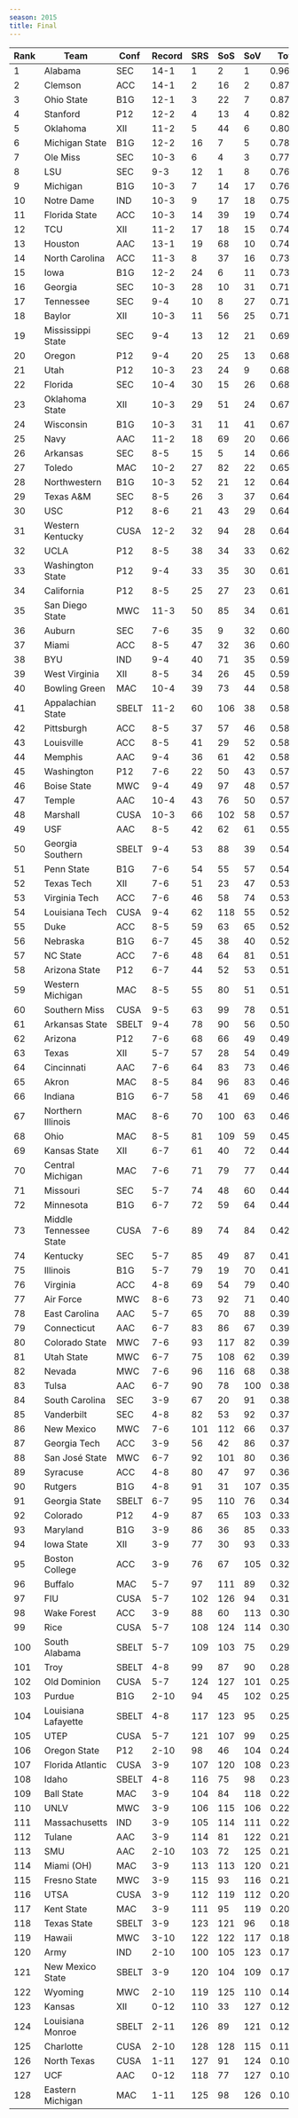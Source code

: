 ```yaml
---
season: 2015
title: Final
---
```

<table class="display"><thead><tr><th>Rank</th><th>Team</th><th>Conf</th><th>Record</th><th>SRS</th><th>SoS</th><th>SoV</th><th>Total</th></tr></thead><tbody>
<tr><td>1</td><td>Alabama</td><td>SEC</td><td>14-1</td><td>1</td><td>2</td><td>1</td><td>0.96884</td></tr>
<tr><td>2</td><td>Clemson</td><td>ACC</td><td>14-1</td><td>2</td><td>16</td><td>2</td><td>0.87194</td></tr>
<tr><td>3</td><td>Ohio State</td><td>B1G</td><td>12-1</td><td>3</td><td>22</td><td>7</td><td>0.87000</td></tr>
<tr><td>4</td><td>Stanford</td><td>P12</td><td>12-2</td><td>4</td><td>13</td><td>4</td><td>0.82227</td></tr>
<tr><td>5</td><td>Oklahoma</td><td>XII</td><td>11-2</td><td>5</td><td>44</td><td>6</td><td>0.80386</td></tr>
<tr><td>6</td><td>Michigan State</td><td>B1G</td><td>12-2</td><td>16</td><td>7</td><td>5</td><td>0.78730</td></tr>
<tr><td>7</td><td>Ole Miss</td><td>SEC</td><td>10-3</td><td>6</td><td>4</td><td>3</td><td>0.77578</td></tr>
<tr><td>8</td><td>LSU</td><td>SEC</td><td>9-3</td><td>12</td><td>1</td><td>8</td><td>0.76968</td></tr>
<tr><td>9</td><td>Michigan</td><td>B1G</td><td>10-3</td><td>7</td><td>14</td><td>17</td><td>0.76236</td></tr>
<tr><td>10</td><td>Notre Dame</td><td>IND</td><td>10-3</td><td>9</td><td>17</td><td>18</td><td>0.75846</td></tr>
<tr><td>11</td><td>Florida State</td><td>ACC</td><td>10-3</td><td>14</td><td>39</td><td>19</td><td>0.74998</td></tr>
<tr><td>12</td><td>TCU</td><td>XII</td><td>11-2</td><td>17</td><td>18</td><td>15</td><td>0.74436</td></tr>
<tr><td>13</td><td>Houston</td><td>AAC</td><td>13-1</td><td>19</td><td>68</td><td>10</td><td>0.74056</td></tr>
<tr><td>14</td><td>North Carolina</td><td>ACC</td><td>11-3</td><td>8</td><td>37</td><td>16</td><td>0.73580</td></tr>
<tr><td>15</td><td>Iowa</td><td>B1G</td><td>12-2</td><td>24</td><td>6</td><td>11</td><td>0.73120</td></tr>
<tr><td>16</td><td>Georgia</td><td>SEC</td><td>10-3</td><td>28</td><td>10</td><td>31</td><td>0.71982</td></tr>
<tr><td>17</td><td>Tennessee</td><td>SEC</td><td>9-4</td><td>10</td><td>8</td><td>27</td><td>0.71577</td></tr>
<tr><td>18</td><td>Baylor</td><td>XII</td><td>10-3</td><td>11</td><td>56</td><td>25</td><td>0.71335</td></tr>
<tr><td>19</td><td>Mississippi State</td><td>SEC</td><td>9-4</td><td>13</td><td>12</td><td>21</td><td>0.69280</td></tr>
<tr><td>20</td><td>Oregon</td><td>P12</td><td>9-4</td><td>20</td><td>25</td><td>13</td><td>0.68711</td></tr>
<tr><td>21</td><td>Utah</td><td>P12</td><td>10-3</td><td>23</td><td>24</td><td>9</td><td>0.68399</td></tr>
<tr><td>22</td><td>Florida</td><td>SEC</td><td>10-4</td><td>30</td><td>15</td><td>26</td><td>0.68001</td></tr>
<tr><td>23</td><td>Oklahoma State</td><td>XII</td><td>10-3</td><td>29</td><td>51</td><td>24</td><td>0.67499</td></tr>
<tr><td>24</td><td>Wisconsin</td><td>B1G</td><td>10-3</td><td>31</td><td>11</td><td>41</td><td>0.67268</td></tr>
<tr><td>25</td><td>Navy</td><td>AAC</td><td>11-2</td><td>18</td><td>69</td><td>20</td><td>0.66631</td></tr>
<tr><td>26</td><td>Arkansas</td><td>SEC</td><td>8-5</td><td>15</td><td>5</td><td>14</td><td>0.66384</td></tr>
<tr><td>27</td><td>Toledo</td><td>MAC</td><td>10-2</td><td>27</td><td>82</td><td>22</td><td>0.65823</td></tr>
<tr><td>28</td><td>Northwestern</td><td>B1G</td><td>10-3</td><td>52</td><td>21</td><td>12</td><td>0.64896</td></tr>
<tr><td>29</td><td>Texas A&M</td><td>SEC</td><td>8-5</td><td>26</td><td>3</td><td>37</td><td>0.64867</td></tr>
<tr><td>30</td><td>USC</td><td>P12</td><td>8-6</td><td>21</td><td>43</td><td>29</td><td>0.64499</td></tr>
<tr><td>31</td><td>Western Kentucky</td><td>CUSA</td><td>12-2</td><td>32</td><td>94</td><td>28</td><td>0.64168</td></tr>
<tr><td>32</td><td>UCLA</td><td>P12</td><td>8-5</td><td>38</td><td>34</td><td>33</td><td>0.62077</td></tr>
<tr><td>33</td><td>Washington State</td><td>P12</td><td>9-4</td><td>33</td><td>35</td><td>30</td><td>0.61860</td></tr>
<tr><td>34</td><td>California</td><td>P12</td><td>8-5</td><td>25</td><td>27</td><td>23</td><td>0.61236</td></tr>
<tr><td>35</td><td>San Diego State</td><td>MWC</td><td>11-3</td><td>50</td><td>85</td><td>34</td><td>0.61180</td></tr>
<tr><td>36</td><td>Auburn</td><td>SEC</td><td>7-6</td><td>35</td><td>9</td><td>32</td><td>0.60838</td></tr>
<tr><td>37</td><td>Miami</td><td>ACC</td><td>8-5</td><td>47</td><td>32</td><td>36</td><td>0.60166</td></tr>
<tr><td>38</td><td>BYU</td><td>IND</td><td>9-4</td><td>40</td><td>71</td><td>35</td><td>0.59496</td></tr>
<tr><td>39</td><td>West Virginia</td><td>XII</td><td>8-5</td><td>34</td><td>26</td><td>45</td><td>0.59270</td></tr>
<tr><td>40</td><td>Bowling Green</td><td>MAC</td><td>10-4</td><td>39</td><td>73</td><td>44</td><td>0.58835</td></tr>
<tr><td>41</td><td>Appalachian State</td><td>SBELT</td><td>11-2</td><td>60</td><td>106</td><td>38</td><td>0.58396</td></tr>
<tr><td>42</td><td>Pittsburgh</td><td>ACC</td><td>8-5</td><td>37</td><td>57</td><td>46</td><td>0.58360</td></tr>
<tr><td>43</td><td>Louisville</td><td>ACC</td><td>8-5</td><td>41</td><td>29</td><td>52</td><td>0.58236</td></tr>
<tr><td>44</td><td>Memphis</td><td>AAC</td><td>9-4</td><td>36</td><td>61</td><td>42</td><td>0.58033</td></tr>
<tr><td>45</td><td>Washington</td><td>P12</td><td>7-6</td><td>22</td><td>50</td><td>43</td><td>0.57806</td></tr>
<tr><td>46</td><td>Boise State</td><td>MWC</td><td>9-4</td><td>49</td><td>97</td><td>48</td><td>0.57779</td></tr>
<tr><td>47</td><td>Temple</td><td>AAC</td><td>10-4</td><td>43</td><td>76</td><td>50</td><td>0.57650</td></tr>
<tr><td>48</td><td>Marshall</td><td>CUSA</td><td>10-3</td><td>66</td><td>102</td><td>58</td><td>0.57046</td></tr>
<tr><td>49</td><td>USF</td><td>AAC</td><td>8-5</td><td>42</td><td>62</td><td>61</td><td>0.55470</td></tr>
<tr><td>50</td><td>Georgia Southern</td><td>SBELT</td><td>9-4</td><td>53</td><td>88</td><td>39</td><td>0.54751</td></tr>
<tr><td>51</td><td>Penn State</td><td>B1G</td><td>7-6</td><td>54</td><td>55</td><td>57</td><td>0.54065</td></tr>
<tr><td>52</td><td>Texas Tech</td><td>XII</td><td>7-6</td><td>51</td><td>23</td><td>47</td><td>0.53408</td></tr>
<tr><td>53</td><td>Virginia Tech</td><td>ACC</td><td>7-6</td><td>46</td><td>58</td><td>74</td><td>0.53317</td></tr>
<tr><td>54</td><td>Louisiana Tech</td><td>CUSA</td><td>9-4</td><td>62</td><td>118</td><td>55</td><td>0.52861</td></tr>
<tr><td>55</td><td>Duke</td><td>ACC</td><td>8-5</td><td>59</td><td>63</td><td>65</td><td>0.52766</td></tr>
<tr><td>56</td><td>Nebraska</td><td>B1G</td><td>6-7</td><td>45</td><td>38</td><td>40</td><td>0.52046</td></tr>
<tr><td>57</td><td>NC State</td><td>ACC</td><td>7-6</td><td>48</td><td>64</td><td>81</td><td>0.51977</td></tr>
<tr><td>58</td><td>Arizona State</td><td>P12</td><td>6-7</td><td>44</td><td>52</td><td>53</td><td>0.51232</td></tr>
<tr><td>59</td><td>Western Michigan</td><td>MAC</td><td>8-5</td><td>55</td><td>80</td><td>51</td><td>0.51229</td></tr>
<tr><td>60</td><td>Southern Miss</td><td>CUSA</td><td>9-5</td><td>63</td><td>99</td><td>78</td><td>0.51153</td></tr>
<tr><td>61</td><td>Arkansas State</td><td>SBELT</td><td>9-4</td><td>78</td><td>90</td><td>56</td><td>0.50675</td></tr>
<tr><td>62</td><td>Arizona</td><td>P12</td><td>7-6</td><td>68</td><td>66</td><td>49</td><td>0.49463</td></tr>
<tr><td>63</td><td>Texas</td><td>XII</td><td>5-7</td><td>57</td><td>28</td><td>54</td><td>0.49179</td></tr>
<tr><td>64</td><td>Cincinnati</td><td>AAC</td><td>7-6</td><td>64</td><td>83</td><td>73</td><td>0.46993</td></tr>
<tr><td>65</td><td>Akron</td><td>MAC</td><td>8-5</td><td>84</td><td>96</td><td>83</td><td>0.46146</td></tr>
<tr><td>66</td><td>Indiana</td><td>B1G</td><td>6-7</td><td>58</td><td>41</td><td>69</td><td>0.46135</td></tr>
<tr><td>67</td><td>Northern Illinois</td><td>MAC</td><td>8-6</td><td>70</td><td>100</td><td>63</td><td>0.46087</td></tr>
<tr><td>68</td><td>Ohio</td><td>MAC</td><td>8-5</td><td>81</td><td>109</td><td>59</td><td>0.45535</td></tr>
<tr><td>69</td><td>Kansas State</td><td>XII</td><td>6-7</td><td>61</td><td>40</td><td>72</td><td>0.44877</td></tr>
<tr><td>70</td><td>Central Michigan</td><td>MAC</td><td>7-6</td><td>71</td><td>79</td><td>77</td><td>0.44463</td></tr>
<tr><td>71</td><td>Missouri</td><td>SEC</td><td>5-7</td><td>74</td><td>48</td><td>60</td><td>0.44309</td></tr>
<tr><td>72</td><td>Minnesota</td><td>B1G</td><td>6-7</td><td>72</td><td>59</td><td>64</td><td>0.44005</td></tr>
<tr><td>73</td><td>Middle Tennessee State</td><td>CUSA</td><td>7-6</td><td>89</td><td>74</td><td>84</td><td>0.42363</td></tr>
<tr><td>74</td><td>Kentucky</td><td>SEC</td><td>5-7</td><td>85</td><td>49</td><td>87</td><td>0.41406</td></tr>
<tr><td>75</td><td>Illinois</td><td>B1G</td><td>5-7</td><td>79</td><td>19</td><td>70</td><td>0.41313</td></tr>
<tr><td>76</td><td>Virginia</td><td>ACC</td><td>4-8</td><td>69</td><td>54</td><td>79</td><td>0.40991</td></tr>
<tr><td>77</td><td>Air Force</td><td>MWC</td><td>8-6</td><td>73</td><td>92</td><td>71</td><td>0.40683</td></tr>
<tr><td>78</td><td>East Carolina</td><td>AAC</td><td>5-7</td><td>65</td><td>70</td><td>88</td><td>0.39889</td></tr>
<tr><td>79</td><td>Connecticut</td><td>AAC</td><td>6-7</td><td>83</td><td>86</td><td>67</td><td>0.39821</td></tr>
<tr><td>80</td><td>Colorado State</td><td>MWC</td><td>7-6</td><td>93</td><td>117</td><td>82</td><td>0.39632</td></tr>
<tr><td>81</td><td>Utah State</td><td>MWC</td><td>6-7</td><td>75</td><td>108</td><td>62</td><td>0.39470</td></tr>
<tr><td>82</td><td>Nevada</td><td>MWC</td><td>7-6</td><td>96</td><td>116</td><td>68</td><td>0.38876</td></tr>
<tr><td>83</td><td>Tulsa</td><td>AAC</td><td>6-7</td><td>90</td><td>78</td><td>100</td><td>0.38113</td></tr>
<tr><td>84</td><td>South Carolina</td><td>SEC</td><td>3-9</td><td>67</td><td>20</td><td>91</td><td>0.38057</td></tr>
<tr><td>85</td><td>Vanderbilt</td><td>SEC</td><td>4-8</td><td>82</td><td>53</td><td>92</td><td>0.37723</td></tr>
<tr><td>86</td><td>New Mexico</td><td>MWC</td><td>7-6</td><td>101</td><td>112</td><td>66</td><td>0.37281</td></tr>
<tr><td>87</td><td>Georgia Tech</td><td>ACC</td><td>3-9</td><td>56</td><td>42</td><td>86</td><td>0.37205</td></tr>
<tr><td>88</td><td>San José State</td><td>MWC</td><td>6-7</td><td>92</td><td>101</td><td>80</td><td>0.36813</td></tr>
<tr><td>89</td><td>Syracuse</td><td>ACC</td><td>4-8</td><td>80</td><td>47</td><td>97</td><td>0.36031</td></tr>
<tr><td>90</td><td>Rutgers</td><td>B1G</td><td>4-8</td><td>91</td><td>31</td><td>107</td><td>0.35158</td></tr>
<tr><td>91</td><td>Georgia State</td><td>SBELT</td><td>6-7</td><td>95</td><td>110</td><td>76</td><td>0.34844</td></tr>
<tr><td>92</td><td>Colorado</td><td>P12</td><td>4-9</td><td>87</td><td>65</td><td>103</td><td>0.33970</td></tr>
<tr><td>93</td><td>Maryland</td><td>B1G</td><td>3-9</td><td>86</td><td>36</td><td>85</td><td>0.33488</td></tr>
<tr><td>94</td><td>Iowa State</td><td>XII</td><td>3-9</td><td>77</td><td>30</td><td>93</td><td>0.33052</td></tr>
<tr><td>95</td><td>Boston College</td><td>ACC</td><td>3-9</td><td>76</td><td>67</td><td>105</td><td>0.32887</td></tr>
<tr><td>96</td><td>Buffalo</td><td>MAC</td><td>5-7</td><td>97</td><td>111</td><td>89</td><td>0.32102</td></tr>
<tr><td>97</td><td>FIU</td><td>CUSA</td><td>5-7</td><td>102</td><td>126</td><td>94</td><td>0.31333</td></tr>
<tr><td>98</td><td>Wake Forest</td><td>ACC</td><td>3-9</td><td>88</td><td>60</td><td>113</td><td>0.30492</td></tr>
<tr><td>99</td><td>Rice</td><td>CUSA</td><td>5-7</td><td>108</td><td>124</td><td>114</td><td>0.30015</td></tr>
<tr><td>100</td><td>South Alabama</td><td>SBELT</td><td>5-7</td><td>109</td><td>103</td><td>75</td><td>0.29621</td></tr>
<tr><td>101</td><td>Troy</td><td>SBELT</td><td>4-8</td><td>99</td><td>87</td><td>90</td><td>0.28524</td></tr>
<tr><td>102</td><td>Old Dominion</td><td>CUSA</td><td>5-7</td><td>124</td><td>127</td><td>101</td><td>0.25395</td></tr>
<tr><td>103</td><td>Purdue</td><td>B1G</td><td>2-10</td><td>94</td><td>45</td><td>102</td><td>0.25279</td></tr>
<tr><td>104</td><td>Louisiana Lafayette</td><td>SBELT</td><td>4-8</td><td>117</td><td>123</td><td>95</td><td>0.25058</td></tr>
<tr><td>105</td><td>UTEP</td><td>CUSA</td><td>5-7</td><td>121</td><td>107</td><td>99</td><td>0.25019</td></tr>
<tr><td>106</td><td>Oregon State</td><td>P12</td><td>2-10</td><td>98</td><td>46</td><td>104</td><td>0.24787</td></tr>
<tr><td>107</td><td>Florida Atlantic</td><td>CUSA</td><td>3-9</td><td>107</td><td>120</td><td>108</td><td>0.23265</td></tr>
<tr><td>108</td><td>Idaho</td><td>SBELT</td><td>4-8</td><td>116</td><td>75</td><td>98</td><td>0.23098</td></tr>
<tr><td>109</td><td>Ball State</td><td>MAC</td><td>3-9</td><td>104</td><td>84</td><td>118</td><td>0.22854</td></tr>
<tr><td>110</td><td>UNLV</td><td>MWC</td><td>3-9</td><td>106</td><td>115</td><td>106</td><td>0.22179</td></tr>
<tr><td>111</td><td>Massachusetts</td><td>IND</td><td>3-9</td><td>105</td><td>114</td><td>111</td><td>0.22155</td></tr>
<tr><td>112</td><td>Tulane</td><td>AAC</td><td>3-9</td><td>114</td><td>81</td><td>122</td><td>0.21476</td></tr>
<tr><td>113</td><td>SMU</td><td>AAC</td><td>2-10</td><td>103</td><td>72</td><td>125</td><td>0.21402</td></tr>
<tr><td>114</td><td>Miami (OH)</td><td>MAC</td><td>3-9</td><td>113</td><td>113</td><td>120</td><td>0.21374</td></tr>
<tr><td>115</td><td>Fresno State</td><td>MWC</td><td>3-9</td><td>115</td><td>93</td><td>116</td><td>0.21358</td></tr>
<tr><td>116</td><td>UTSA</td><td>CUSA</td><td>3-9</td><td>112</td><td>119</td><td>112</td><td>0.20838</td></tr>
<tr><td>117</td><td>Kent State</td><td>MAC</td><td>3-9</td><td>111</td><td>95</td><td>119</td><td>0.20796</td></tr>
<tr><td>118</td><td>Texas State</td><td>SBELT</td><td>3-9</td><td>123</td><td>121</td><td>96</td><td>0.18768</td></tr>
<tr><td>119</td><td>Hawaii</td><td>MWC</td><td>3-10</td><td>122</td><td>122</td><td>117</td><td>0.18272</td></tr>
<tr><td>120</td><td>Army</td><td>IND</td><td>2-10</td><td>100</td><td>105</td><td>123</td><td>0.17818</td></tr>
<tr><td>121</td><td>New Mexico State</td><td>SBELT</td><td>3-9</td><td>120</td><td>104</td><td>109</td><td>0.17429</td></tr>
<tr><td>122</td><td>Wyoming</td><td>MWC</td><td>2-10</td><td>119</td><td>125</td><td>110</td><td>0.14752</td></tr>
<tr><td>123</td><td>Kansas</td><td>XII</td><td>0-12</td><td>110</td><td>33</td><td>127</td><td>0.12525</td></tr>
<tr><td>124</td><td>Louisiana Monroe</td><td>SBELT</td><td>2-11</td><td>126</td><td>89</td><td>121</td><td>0.12388</td></tr>
<tr><td>125</td><td>Charlotte</td><td>CUSA</td><td>2-10</td><td>128</td><td>128</td><td>115</td><td>0.11338</td></tr>
<tr><td>126</td><td>North Texas</td><td>CUSA</td><td>1-11</td><td>127</td><td>91</td><td>124</td><td>0.10535</td></tr>
<tr><td>127</td><td>UCF</td><td>AAC</td><td>0-12</td><td>118</td><td>77</td><td>127</td><td>0.10398</td></tr>
<tr><td>128</td><td>Eastern Michigan</td><td>MAC</td><td>1-11</td><td>125</td><td>98</td><td>126</td><td>0.10234</td></tr>
</tbody></table>
